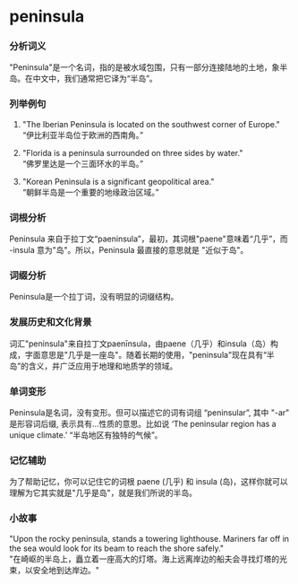 # peninsula

### 分析词义

  

"Peninsula"是一个名词，指的是被水域包围，只有一部分连接陆地的土地，象半岛。在中文中，我们通常把它译为“半岛”。

  

### 列举例句

  

1.  "The Iberian Peninsula is located on the southwest corner of Europe."  
    “伊比利亚半岛位于欧洲的西南角。”
    
      
    
2.  "Florida is a peninsula surrounded on three sides by water."  
    “佛罗里达是一个三面环水的半岛。”
    
      
    
3.  "Korean Peninsula is a significant geopolitical area."  
    “朝鲜半岛是一个重要的地缘政治区域。”
    
      
    

  

### 词根分析

  

Peninsula 来自于拉丁文“paeninsula”，最初，其词根"paene"意味着“几乎”，而 -insula 意为"岛"。所以，Peninsula 最直接的意思就是 "近似于岛"。

  

### 词缀分析

  

Peninsula是一个拉丁词，没有明显的词缀结构。

  

### 发展历史和文化背景

  

词汇"peninsula"来自拉丁文paenīnsula，由paene（几乎）和insula（岛）构成，字面意思是"几乎是一座岛"。随着长期的使用，"peninsula"现在具有“半岛”的含义，并广泛应用于地理和地质学的领域。

  

### 单词变形

  

Peninsula是名词，没有变形。但可以描述它的词有词组 “peninsular”, 其中 "-ar" 是形容词后缀, 表示具有...性质的意思。比如说 ‘The peninsular region has a unique climate.’ “半岛地区有独特的气候”。

  

### 记忆辅助

  

为了帮助记忆，你可以记住它的词根 paene (几乎) 和 insula (岛)，这样你就可以理解为它其实就是"几乎是岛"，就是我们所说的半岛。

  

### 小故事

  

"Upon the rocky peninsula, stands a towering lighthouse. Mariners far off in the sea would look for its beam to reach the shore safely."  
"在崎岖的半岛上，矗立着一座高大的灯塔。海上远离岸边的船夫会寻找灯塔的光束，以安全地到达岸边。"
